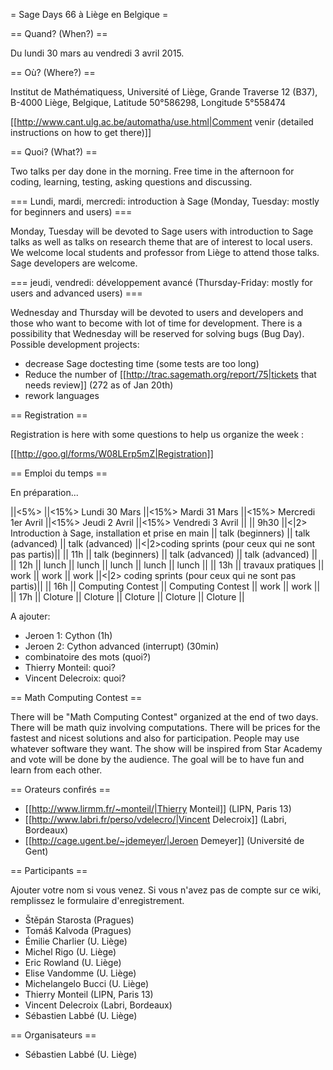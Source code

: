 = Sage Days 66 à Liège en Belgique =

== Quand? (When?) ==

Du lundi 30 mars au vendredi 3 avril 2015.

== Où? (Where?) ==

Institut de Mathématiquess,
Université of Liège,
Grande Traverse 12 (B37),
B-4000 Liège, Belgique,
Latitude 50°586298, Longitude 5°558474

[[http://www.cant.ulg.ac.be/automatha/use.html|Comment venir (detailed instructions on how to get there)]]

== Quoi? (What?) ==

Two talks per day done in the morning. Free time in the afternoon for coding, learning, testing, asking questions and discussing.

=== Lundi, mardi, mercredi: introduction à Sage (Monday, Tuesday: mostly for beginners and users) ===

Monday, Tuesday will be devoted to Sage users with introduction to Sage talks as well as talks on research theme that are of interest to local users. We welcome local students and professor from Liège to attend those talks. Sage developers are welcome.

=== jeudi, vendredi: développement avancé (Thursday-Friday: mostly for users and advanced users) ===

Wednesday and Thursday will be devoted to users and developers and those who want to become with lot of time for development. There is a possibility that Wednesday will be reserved for solving bugs (Bug Day). Possible development projects:

 - decrease Sage doctesting time (some tests are too long)
 - Reduce the number of [[http://trac.sagemath.org/report/75|tickets that needs review]] (272 as of Jan 20th)
 - rework languages

== Registration ==

Registration is here with some questions to help us organize the week :

   [[http://goo.gl/forms/W08LErp5mZ|Registration]]

== Emploi du temps  ==

En préparation...

||<5%>   ||<15%> Lundi 30 Mars ||<15%> Mardi 31 Mars ||<15%> Mercredi 1er Avril ||<15%> Jeudi 2 Avril ||<15%> Vendredi 3 Avril ||
|| 9h30  ||<|2>  Introduction à Sage, installation et prise en main || talk (beginners) || talk (advanced) || talk (advanced) ||<|2>coding sprints (pour ceux qui ne sont pas partis)||
|| 11h   ||                       talk (beginners)   || talk (advanced) || talk (advanced) ||
|| 12h   || lunch              || lunch              || lunch           || lunch || lunch ||
|| 13h   || travaux pratiques  || work               || work            || work ||<|2> coding sprints (pour ceux qui ne sont pas partis)||
|| 16h   || Computing Contest  || Computing Contest  || work            || work ||
|| 17h   || Cloture || Cloture || Cloture || Cloture || Cloture         ||

A ajouter:

 * Jeroen 1: Cython (1h)
 * Jeroen 2: Cython advanced (interrupt) (30min)
 * combinatoire des mots (quoi?)
 * Thierry Monteil: quoi?
 * Vincent Delecroix: quoi?

== Math Computing Contest ==

There will be "Math Computing Contest" organized at the end of two days. There will be math quiz involving computations. There will be prices for the fastest and nicest solutions and also for participation. People may use whatever software they want. The show will be inspired from Star Academy and vote will be done by the audience. The goal will be to have fun and learn from each other.

== Orateurs confirés ==

 * [[http://www.lirmm.fr/~monteil/|Thierry Monteil]] (LIPN, Paris 13)
 * [[http://www.labri.fr/perso/vdelecro/|Vincent Delecroix]] (Labri, Bordeaux)
 * [[http://cage.ugent.be/~jdemeyer/|Jeroen Demeyer]] (Université de Gent)

== Participants ==

Ajouter votre nom si vous venez. Si vous n'avez pas de compte sur ce wiki, remplissez le formulaire d'enregistrement.

 * Štěpán Starosta (Pragues)
 * Tomáš Kalvoda (Pragues)
 * Émilie Charlier (U. Liège)
 * Michel Rigo (U. Liège)
 * Eric Rowland (U. Liège)
 * Elise Vandomme (U. Liège)
 * Michelangelo Bucci (U. Liège)
 * Thierry Monteil (LIPN, Paris 13)
 * Vincent Delecroix (Labri, Bordeaux)
 * Sébastien Labbé (U. Liège)

== Organisateurs ==

 * Sébastien Labbé (U. Liège)

